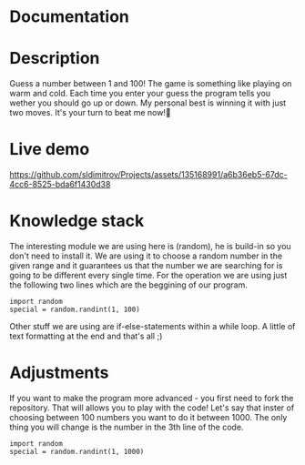 # Documentation

# Description #
Guess a number between 1 and 100!
The game is something like playing on warm and cold. Each time you enter your guess the program tells you wether you should go up or down. My personal best is winning it with just two moves. It's your turn to beat me now!🔢
# Live demo #

https://github.com/sldimitrov/Projects/assets/135168991/a6b36eb5-67dc-4cc6-8525-bda6f1430d38

# Knowledge stack #
The interesting module we are using here is (random), he is build-in so you don't need to install it. We are using it to choose a random number in the given range and it guarantees us that the number we are searching for is going to be different every single time. For the operation we are using just the following two lines which are the beggining of our program.
 ```
import random
special = random.randint(1, 100)
 ```
Other stuff we are using are if-else-statements within a while loop. A little of text formatting at the end and that's all ;)

# Adjustments #
If you want to make the program more advanced - you first need to fork the repository. That will allows you to play with the code!
Let's say that inster of choosing between 100 numbers you want to do it between 1000. The only thing you will change is the number in the 3th line of the code.
 ```
import random
special = random.randint(1, 1000)
 ```
